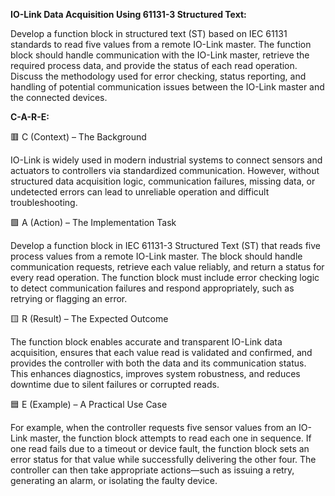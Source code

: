 **IO-Link Data Acquisition Using 61131-3 Structured Text:**

Develop a function block in structured text (ST) based on IEC 61131 standards to read five values from a remote IO-Link master. The function block should handle communication with the IO-Link master, retrieve the required process data, and provide the status of each read operation. Discuss the methodology used for error checking, status reporting, and handling of potential communication issues between the IO-Link master and the connected devices.

**C-A-R-E:**

🟥 C (Context) – The Background

IO-Link is widely used in modern industrial systems to connect sensors and actuators to controllers via standardized communication. However, without structured data acquisition logic, communication failures, missing data, or undetected errors can lead to unreliable operation and difficult troubleshooting.

🟩 A (Action) – The Implementation Task

Develop a function block in IEC 61131-3 Structured Text (ST) that reads five process values from a remote IO-Link master. The block should handle communication requests, retrieve each value reliably, and return a status for every read operation. The function block must include error checking logic to detect communication failures and respond appropriately, such as retrying or flagging an error.

🟨 R (Result) – The Expected Outcome

The function block enables accurate and transparent IO-Link data acquisition, ensures that each value read is validated and confirmed, and provides the controller with both the data and its communication status. This enhances diagnostics, improves system robustness, and reduces downtime due to silent failures or corrupted reads.

🟦 E (Example) – A Practical Use Case

For example, when the controller requests five sensor values from an IO-Link master, the function block attempts to read each one in sequence. If one read fails due to a timeout or device fault, the function block sets an error status for that value while successfully delivering the other four. The controller can then take appropriate actions—such as issuing a retry, generating an alarm, or isolating the faulty device.
